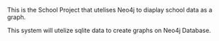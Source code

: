 This is the School Project that utelises Neo4j to diaplay school data as a graph.

This system will utelize sqlite data to create graphs on Neo4j Database.
